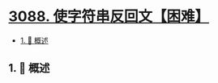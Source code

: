 # [3088. 使字符串反回文【困难】](https://github.com/tnotesjs/TNotes.leetcode/tree/main/notes/3088.%20%E4%BD%BF%E5%AD%97%E7%AC%A6%E4%B8%B2%E5%8F%8D%E5%9B%9E%E6%96%87%E3%80%90%E5%9B%B0%E9%9A%BE%E3%80%91)

<!-- region:toc -->

- [1. 📝 概述](#1--概述)

<!-- endregion:toc -->

## 1. 📝 概述
